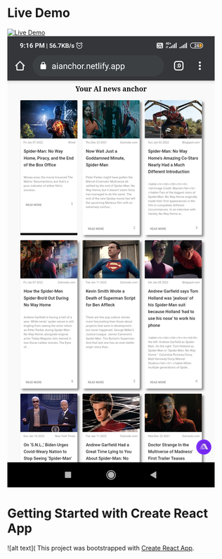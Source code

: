 # Live Demo
[![Live Demo](https://img.shields.io/badge/react-%2320232a.svg?style=for-the-badge&logo=react&logoColor=%2361DAFB)](https://aianchor.netlify.app/)
![alt text](Screenshot_2022-01-23-21-16-53-753_com.android.chrome.jpg)
# Getting Started with Create React App
![alt text](
This project was bootstrapped with [Create React App](https://github.com/facebook/create-react-app).

